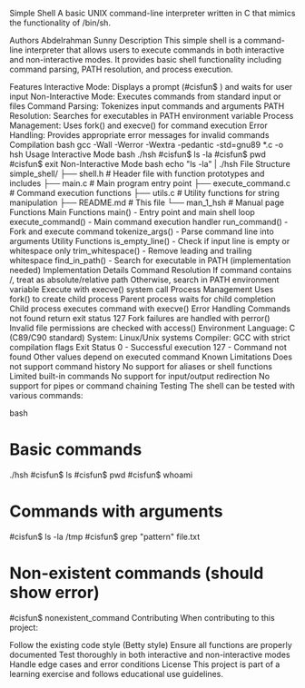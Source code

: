 Simple Shell
A basic UNIX command-line interpreter written in C that mimics the functionality of /bin/sh.

Authors
Abdelrahman
Sunny
Description
This simple shell is a command-line interpreter that allows users to execute commands in both interactive and non-interactive modes. It provides basic shell functionality including command parsing, PATH resolution, and process execution.

Features
Interactive Mode: Displays a prompt (#cisfun$ ) and waits for user input
Non-Interactive Mode: Executes commands from standard input or files
Command Parsing: Tokenizes input commands and arguments
PATH Resolution: Searches for executables in PATH environment variable
Process Management: Uses fork() and execve() for command execution
Error Handling: Provides appropriate error messages for invalid commands
Compilation
bash
gcc -Wall -Werror -Wextra -pedantic -std=gnu89 *.c -o hsh
Usage
Interactive Mode
bash
./hsh
#cisfun$ ls -la
#cisfun$ pwd
#cisfun$ exit
Non-Interactive Mode
bash
echo "ls -la" | ./hsh
File Structure
simple_shell/
├── shell.h           # Header file with function prototypes and includes
├── main.c            # Main program entry point
├── execute_command.c # Command execution functions
├── utils.c           # Utility functions for string manipulation
├── README.md         # This file
└── man_1_hsh         # Manual page
Functions
Main Functions
main() - Entry point and main shell loop
execute_command() - Main command execution handler
run_command() - Fork and execute command
tokenize_args() - Parse command line into arguments
Utility Functions
is_empty_line() - Check if input line is empty or whitespace only
trim_whitespace() - Remove leading and trailing whitespace
find_in_path() - Search for executable in PATH (implementation needed)
Implementation Details
Command Resolution
If command contains /, treat as absolute/relative path
Otherwise, search in PATH environment variable
Execute with execve() system call
Process Management
Uses fork() to create child process
Parent process waits for child completion
Child process executes command with execve()
Error Handling
Commands not found return exit status 127
Fork failures are handled with perror()
Invalid file permissions are checked with access()
Environment
Language: C (C89/C90 standard)
System: Linux/Unix systems
Compiler: GCC with strict compilation flags
Exit Status
0 - Successful execution
127 - Command not found
Other values depend on executed command
Known Limitations
Does not support command history
No support for aliases or shell functions
Limited built-in commands
No support for input/output redirection
No support for pipes or command chaining
Testing
The shell can be tested with various commands:

bash
# Basic commands
./hsh
#cisfun$ ls
#cisfun$ pwd
#cisfun$ whoami

# Commands with arguments
#cisfun$ ls -la /tmp
#cisfun$ grep "pattern" file.txt

# Non-existent commands (should show error)
#cisfun$ nonexistent_command
Contributing
When contributing to this project:

Follow the existing code style (Betty style)
Ensure all functions are properly documented
Test thoroughly in both interactive and non-interactive modes
Handle edge cases and error conditions
License
This project is part of a learning exercise and follows educational use guidelines.

